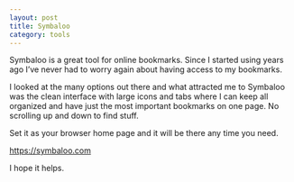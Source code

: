 ```yaml
---
layout: post
title: Symbaloo
category: tools
---
```


Symbaloo is a great tool for online bookmarks. Since I started using years ago I’ve never had to worry again about having
access to my bookmarks.

I looked at the many options out there and what attracted me to Symbaloo was the clean interface with large icons and tabs 
where I can keep all organized and have just the most important bookmarks on one page. No scrolling up and down to find stuff.

Set it as your browser home page and it will be there any time you need.

https://symbaloo.com

I hope it helps.
